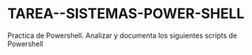 # TAREA--SISTEMAS-POWER-SHELL
Practica de Powershell. Analizar y documenta los siguientes scripts de Powershell
